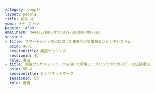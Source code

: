 ```yaml
---
category: people
layout: people
title: 納谷 太
yomi: ナヤ フトシ
pageid: '4399'
emailhash: 044e822aa08dfc601972e3dae0d976e1
session:
- title: スマートシティ実現に向けた車載型大気情報センシングシステム
  psid: 4G-1
  sessiontitle: 集団センシング
  sessionid: 4g
  role: 著者
- title: 無線センサネットワークを用いた環境モニタリングのためのデータ圧縮手法
  psid: 5B-4
  sessiontitle: センサネットワーク
  sessionid: 5b
  role: 著者
---
```

